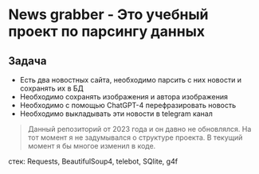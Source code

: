 # News grabber - Это учебный проект по парсингу данных

## Задача
- Есть два новостных сайта, необходимо парсить с них новости и сохранять их в БД
- Необходимо сохранять изображения и автора изображения
- Необходимо с помощью ChatGPT-4 перефразировать новость
- Необходимо выкладывать эти новости в telegram канал


>Данный репозиторий от 2023 года и он давно не обновлялся.
>На тот момент я не задумывался о структуре проекта.
>В текущий момент я бы многое изменил в коде.

стек: Requests, BeautifulSoup4, telebot, SQlite, g4f

